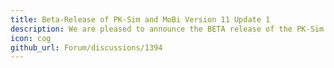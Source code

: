 ```yaml
---
title: Beta-Release of PK-Sim and MoBi Version 11 Update 1
description: We are pleased to announce the BETA release of the PK-Sim and MoBi Version 11 Update 1 which is now available for download.
icon: cog
github_url: Forum/discussions/1394
---
```


